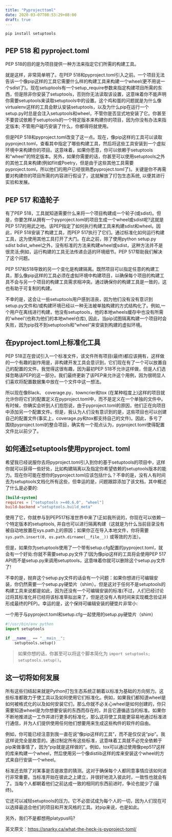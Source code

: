 ```yaml
---
title: "Pyprojecttoml"
date: 2020-03-07T08:53:29+08:00
draft: true
---
```


```shell
pip install setuptools
```





## PEP 518 和 pyproject.toml

PEP 518的目的是为项目提供一种方法来指定它们所需的构建工具。

就是这样，非常简单明了。在PEP 518和pyproject.toml引入之前。一个项目无法告诉一个像pip这样的工具它需要什么样的构建工具来构建一个wheel(更不用说一个sdist了)。现在setuptools有一个setup_require参数来指定构建项目所需的东西，但是除非你安装了setuptools，否则你无法读取该设置，这意味着你不能声明你需要setuptools来读取setuptools中的设置。这个鸡和蛋的问题就是为什么像virtualenv这样的工具会默认安装setuptools，以及为什么pip在运行一个setup.py时总是会注入setuptools和wheel，不管你是否显式地安装了它。你甚至不要尝试依赖于setuptools的一个特定版本来构建你的项目，因为你没有办法来指定版本; 不管用户碰巧安装了什么，你都得将就使用。

但是PEP 518和pyproject.toml改变了这一点。现在，像pip这样的工具可以读取pyproject.toml，查看其中指定了哪些构建工具，然后将这些工具安装到一个虚拟环境中来构建你的项目。这意味着，如果你愿意，你可以依赖于setuptools和“wheel”的特定版本。另外，如果你需要的话，你甚至可以使用setuptools之外的其他工具来构建(例如flit或Poetry，但是由于这些其他工具需要pyproject.toml，所以他们的用户已经很熟悉pyproject.toml了)。关键是你不再需要对构建你的项目所需的内容进行假设了，这就解放了打包生态系统, 以便其进行实验和发展。

## PEP 517 和造轮子
有了PEP 518，工具就知道需要什么来将一个项目构建成一个轮子(或sdist)。但是，你要怎样从拥有一个pyproject.toml的项目生成一个wheel或sdist呢?这就是PEP 517的用武之地。该PEP指定了如何执行构建工具来构建sdist和wheel。因此，PEP 518安装了构建工具，而PEP 517执行了它们。通过标准化如何运行构建工具，这为使用其他工具打开了大门。在此之前，除了使用python setup.py sdist bdist_wheel之外，没有标准的方法来构建wheel或sdist，这种方法并不是很灵活;例如，运行构建的工具无法传递合适的环境细节。PEP 517帮助我们解决了这个问题。

PEP 517和518导致的另一个变化是构建隔离。既然项目可以指定任意的构建工具，那么像pip这样的工具必须在虚拟环境中构建项目，以确保每个项目的构建工具不会与另一个项目的构建工具需求相冲突。通过确保你的构建工具是一致的，这也有助于可复制的构建。

不幸的是，这会让一些setuptools用户感到沮丧，因为他们没有没有意识到setup.py文件和/或构建环境已经以一种无法被单独构建的方式结构化了。例如,一个用户在离线进行构建，他没有setuptools，他的本地wheels缓存中也没有所需的'wheel'(也称为他们的本地wheel仓库), 因此，当pip试图隔离构建一个项目时会失败，因为pip找不到setuptools和“wheel”来安装到构建的虚拟环境。

## 在pyproject.toml上标准化工具
PEP 518正在尝试引入一个标准文件，该文件所有项目(最终)都应该拥有，这样做的一个有趣的副作用是，非构建开发工具会意识到，它们现在有了一个可以放置自己的配置的文件。我觉得这很有趣，因为最初PEP 518不允许这样做，但是人们选择忽略该PEP的这一部分。我们最终更新了该PEP来允许这个用例，因为很明显人们喜欢将配置数据集中放在一个文件中这一想法。

所以现在像Black、 coverage.py、towncrier和tox (在某种程度上)这样的项目就允许你将它们的配置定义在pyproject.toml中，而不是定义在一个单独的文件中。有时候，你确实会听到人们抱怨说，由于pyproject.toml的原因，他们正在向项目中添加另一个配置文件。但是，我认为人们没有意识到的是，这些项目也可以创建自己的配置文件(事实上，coverage.py和tox都支持自己的文件)。因此，多亏了围绕pyproject.toml的整合项目，确实有一个观点认为，pyproject.toml使得配置文件比以前少了。

## 如何通过setuptools使用pyproject. toml
希望我已经说服你去将pyproject.toml引入到你的基于setuptools的项目中，这样你就可以获得一些好处，比如构建隔离以及指定你希望依赖的setuptools版本的能力。现在你可能在想你的pyproject.toml应该包括什么？不幸的是，没有人有时间去为setuptools文档化所有这些，但幸运的是，问题跟踪添加了该文档，其中概述了什么是必要的:

```toml
[build-system]
requires = ["setuptools >=40.6.0", "wheel"]
build-backend ="setuptools.build_meta"
```

使用了它，你就参与到PEP517标准世界中来了!正如我所说的，你现在可以依赖一个特定版本的setuptools, 并自也可以进行隔离构建（这就是为什么当前目录没有被自动地放置在sys.path上的原因；如果你正在导入本地文件，你将需要 `sys.path.insert(0, os.path.dirname(__file__))` 或等效的方法）。

但是，如果你为setuptools使用了一个带有setup.cfg配置的pyproject.toml，就会有一个好处:你就不需要setup.py文件了!因为像pip这样的工具将会使用PEP 517 API而不是setup.py来调用setuptools，这意味着你就可以删除这个setup.py文件了!

不幸的是，抛弃这个setup.py文件的话会有一个问题：如果你想进行可编辑安装，你仍然需要一个setup.py硬垫片（shim）。但是这对于任何不是setuptools的构建工具来说都是如此，因为还没有一个可编辑安装的标准(不过，人们已经讨论过将其标准化并已经将该标准草拟出来了，但是还没有人有时间来实现概念验证并形成最终的PEP)。幸运的是，这个保持可编辑安装的硬垫片非常小:



一个用于与pyproject.toml和setup.cfg一起使用的setup.py硬垫片（shim）

```python
#!/usr/bin/env python
import setuptools

if __name__ == "__main__":
    setuptools.setup()
```

> 如果你想的话，你甚至可以将这个脚本简化为 `import setuptools; setuptools.setup()`。

## 这一切将如何发展

所有这些归结起来就是Python打包生态系统正朝着以标准为基础的方向努力。这些标准都致力于使工具以及如何使用它们标准化。例如，如果我们都知道wheel是如何被格式化的以及如何安装它们，那么你就不必关心wheel是如何创建的，你只需要知道wheel是为你想要安装的东西而存在的，并且它遵循适当的标准。如果你不断地推进这一工作并进行更多的标准化，那么这将使工具能更容易地通过标准进行通信，并为人们提供使用任何他们想要用来生成这些构件的软件的自由。



例如，你可能已经注意到我一直在说“像pip这样的工具”，而不是仅仅说“pip”。我这样说完全是故意的。通过制定所有这些标准，这意味着工具就不必完全依赖于pip来做事情了，因为“pip就是这样做的”。例如，tox可以通过使用像pep517这样的库来构建一个wheel，然后使用另一个像distlib这样的库来安装这个wheel的方式来自行安装一个wheel。

标准还去除了对某事是否是故意的猜测。这对于确保每个人都同意事情应该如何进行非常重要。当标准开始在彼此之上建立，并很好地流入彼此时，一致性也就会有了。当每个人都朝着他们之前达成一致的相同的东西前进时，争论也就少了(最终)。



它还可以减轻setuptools的压力。它不必尝试成为每个人的一切，因为人们现在可以选择最适合他们的项目和开发风格的工具。对pip来说，也是如此。



另外，我们不是都想用platypus吗?



英文原文：https://snarky.ca/what-the-heck-is-pyproject-toml/